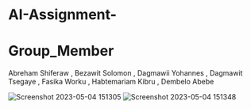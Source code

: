 # AI-Assignment-
# Group_Member
Abreham Shiferaw
, Bezawit Solomon
, Dagmawii Yohannes
, Dagmawit Tsegaye
, Fasika Worku
, Habtemariam Kibru
, Dembelo Abebe


![Screenshot 2023-05-04 151305](https://user-images.githubusercontent.com/101426508/236202388-013509ee-2dad-4bb0-b607-e488b357b074.png)
![Screenshot 2023-05-04 151348](https://user-images.githubusercontent.com/101426508/236202422-7704f85f-e067-48c9-9f4f-8be7dadc0231.png)
